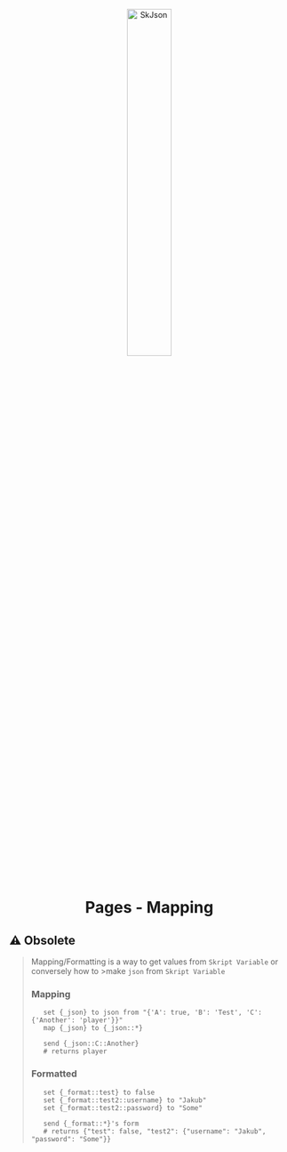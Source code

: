 <p align="center" style="align: center; text-align: center">
<img align="center" alt="SkJson" width="40%" src="https://skjson.xyz/imgs/skjson/banner.png">
</p>

<h1 align="center">Pages - Mapping</h1>

## ⚠️ Obsolete

> Mapping/Formatting is a way to get values from `Skript Variable` or conversely how to >make `json`
> from `Skript Variable`
>
>### Mapping
>```applescript
>    set {_json} to json from "{'A': true, 'B': 'Test', 'C': {'Another': 'player'}}"
>    map {_json} to {_json::*}
>
>    send {_json::C::Another}
>    # returns player
>```
>
>### Formatted
>```applescript
>    set {_format::test} to false
>    set {_format::test2::username} to "Jakub"
>    set {_format::test2::password} to "Some"
>
>    send {_format::*}'s form
>    # returns {"test": false, "test2": {"username": "Jakub", "password": "Some"}}
>```